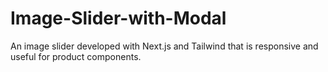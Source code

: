 # Image-Slider-with-Modal
An image slider developed with Next.js and Tailwind that is responsive and useful for product components.
